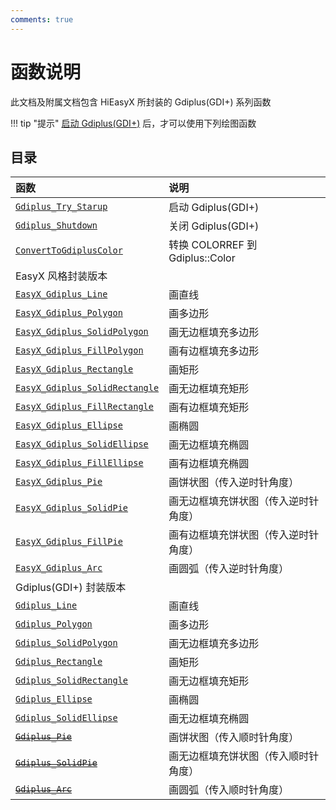 ```yaml
---
comments: true
---
```


# 函数说明

此文档及附属文档包含 HiEasyX 所封装的 Gdiplus(GDI+) 系列函数

!!! tip "提示"
    [启动 Gdiplus(GDI+)](Gdiplus_Try_Starup.md) 后，才可以使用下列绘图函数

## 目录

| 函数 | 说明 |
| :- | :- |
| [`Gdiplus_Try_Starup`](Gdiplus_Try_Starup.md) | 启动 Gdiplus(GDI+) |
| [`Gdiplus_Shutdown`](Gdiplus_Shutdown.md) | 关闭 Gdiplus(GDI+) |
| [`ConvertToGdiplusColor`](ConvertToGdiplusColor.md) | 转换 COLORREF 到 Gdiplus::Color |
| EasyX 风格封装版本 |
| [`EasyX_Gdiplus_Line`](EasyX_Gdiplus_Line.md) | 画直线 |
| [`EasyX_Gdiplus_Polygon`](EasyX_Gdiplus_Polygon.md) | 画多边形 |
| [`EasyX_Gdiplus_SolidPolygon`](EasyX_Gdiplus_SolidPolygon.md) | 画无边框填充多边形 |
| [`EasyX_Gdiplus_FillPolygon`](EasyX_Gdiplus_FillPolygon.md) | 画有边框填充多边形 |
| [`EasyX_Gdiplus_Rectangle`](EasyX_Gdiplus_Rectangle.md) | 画矩形 |
| [`EasyX_Gdiplus_SolidRectangle`](EasyX_Gdiplus_SolidRectangle.md) | 画无边框填充矩形 |
| [`EasyX_Gdiplus_FillRectangle`](EasyX_Gdiplus_FillRectangle.md) | 画有边框填充矩形 |
| [`EasyX_Gdiplus_Ellipse`](EasyX_Gdiplus_Ellipse.md) | 画椭圆 |
| [`EasyX_Gdiplus_SolidEllipse`](EasyX_Gdiplus_SolidEllipse.md) | 画无边框填充椭圆 |
| [`EasyX_Gdiplus_FillEllipse`](EasyX_Gdiplus_FillEllipse.md) | 画有边框填充椭圆 |
| [`EasyX_Gdiplus_Pie`](EasyX_Gdiplus_Pie.md) | 画饼状图（传入逆时针角度） |
| [`EasyX_Gdiplus_SolidPie`](EasyX_Gdiplus_SolidPie.md) | 画无边框填充饼状图（传入逆时针角度） |
| [`EasyX_Gdiplus_FillPie`](EasyX_Gdiplus_FillPie.md) | 画有边框填充饼状图（传入逆时针角度） |
| [`EasyX_Gdiplus_Arc`](EasyX_Gdiplus_Arc.md) | 画圆弧（传入逆时针角度） |
| Gdiplus(GDI+) 封装版本 |
| [`Gdiplus_Line`](Gdiplus_Line.md) | 画直线 |
| [`Gdiplus_Polygon`](Gdiplus_Polygon.md) | 画多边形 |
| [`Gdiplus_SolidPolygon`](Gdiplus_SolidPolygon.md) | 画无边框填充多边形 |
| [`Gdiplus_Rectangle`](Gdiplus_Rectangle.md) | 画矩形 |
| [`Gdiplus_SolidRectangle`](Gdiplus_SolidRectangle.md) | 画无边框填充矩形 |
| [`Gdiplus_Ellipse`](Gdiplus_Ellipse.md) | 画椭圆 |
| [`Gdiplus_SolidEllipse`](Gdiplus_SolidEllipse.md) | 画无边框填充椭圆 |
| ~~[`Gdiplus_Pie`](Gdiplus_Pie.md)~~ | 画饼状图（传入顺时针角度） |
| ~~[`Gdiplus_SolidPie`](Gdiplus_SolidPie.md)~~ | 画无边框填充饼状图（传入顺时针角度） |
| ~~[`Gdiplus_Arc`](Gdiplus_Arc.md)~~ | 画圆弧（传入顺时针角度） |